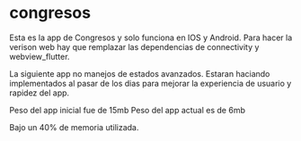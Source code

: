 # congresos

Esta es la app de Congresos y solo funciona en IOS y Android. Para hacer la verison web hay que remplazar las dependencias de connectivity y webview_flutter.

La siguiente app no manejos de estados avanzados. Estaran haciando implementados al pasar de los dias para mejorar la experiencia de usuario y rapidez del app.

Peso del app inicial fue de 15mb
Peso del app actual es de 6mb

Bajo un 40% de memoria utilizada. 
